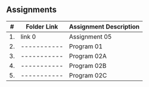 
## Assignments

|  #  | Folder Link | Assignment Description |
| :-: | ----------- | ---------------------- |
|  1. | link 0      | Assignment 05          |
|  2. | ----------- | Program 01             |
|  3. | ----------- | Program 02A            |
|  4. | ----------- | Program 02B            |
|  5. | ----------- | Program 02C            |
